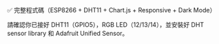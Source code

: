 ✅ 完整程式碼（ESP8266 + DHT11 + Chart.js + Responsive + Dark Mode）

請確認你已接好 DHT11（GPIO5），RGB LED（12/13/14），並安裝好 DHT sensor library 和 Adafruit Unified Sensor。

